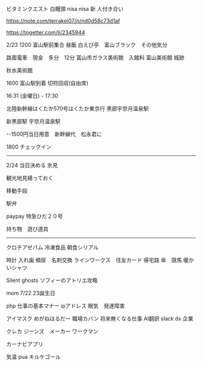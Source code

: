 ビタミンクエスト
白饅頭 nisa
nisa 新
人付き合い

https://note.com/terrakei07/n/nd0d58c73d1af

https://togetter.com/li/2345944




2/23
1200 富山駅前集合
昼飯
白えび亭　富山ブラック　その他気分

路面電車　現金　多分　12分
富山市ガラス美術館　入館料
富山美術館
城跡

秋水美術館



1600 富山駅到着
切符回収(自由席)


16:31 (金曜日) - 17:30

北陸新幹線はくたか570号はくたか東京行
黒部宇奈月温泉駅

新黒部駅
宇奈月温泉駅

--1500円当日用意　新幹線代　松永君に　



1800 チェックイン

------------------------------------------
2/24
当日決める
氷見

観光地見繕っておく

移動手段

駅弁

paypay
特急ひだ２０号

持ち物　遊び道具




---------------------



クロチアゼパム
冷凍食品
朝食シリアル


時計
入れ歯
頻尿　名刺交換
ラインワークス　住友カード
帰宅路
傘　競馬
暖かいシャツ



Silent ghosts
ソフィーのアトリエ攻略 

mom 7/22 23誕生日

php 仕事の基本マナー
ipアドレス
眠気　発達障害

アイマスク
めがねほるだー
職場カバン
将来無くなる仕事
AI翻訳
slack
dx 企業

クレカ
ジーンズ　メーカー
ワークマン

カーナビアプリ

気温
pua
キルケゴール









